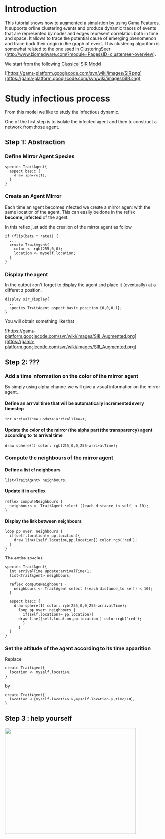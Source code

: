 # Introduction

This tutorial shows how to augmented a simulation by using Gama Features. It supports online clustering events and produce dynamic traces of events that are represented by nodes and edges represent correlation both in time and space. It allows to trace the potential cause of emerging phenomenon and trace back their origin in the graph of event. This clustering algorithm is somewhat related to the one used in ClusteringSeer (http://www.biomedware.com/?module=Page&sID=clusterseer-overview).


We start from the following [Classical SIR Model](https://code.google.com/p/gama-platform/source/browse/branches/GAMA_CURRENT/msi.gama.models/models/Toy%20Models/Infection/Susceptible%20Infected%20Recovered%20(SIR).gaml)

![https://gama-platform.googlecode.com/svn/wiki/images/SIR.png](https://gama-platform.googlecode.com/svn/wiki/images/SIR.png)

# Study infectious process
From this model we like to study the infectious dynamic.

One of the first step is to isolate the infected agent and then to construct a network from those agent.

## Step 1: Abstraction

### Define Mirror Agent Species

```
species TraitAgent{
  aspect basic {
    draw sphere(1);
  }
}
```

### Create an Agent Mirror
Each time an agent becomes infected we create a mirror agent with the same location of the agent. This can easily be done in the reflex **become\_infected** of the agent.

In this reflex just add the creation of the mirror agent as follow

```
if (flip(beta * rate)) {
  ...
  create TraitAgent{
    color <- rgb(255,0,0);
    location <- myself.location;
  }   
}
```

### Display the agent
In the output don't forget to display the agent and place it (eventually) at a differet z position.
```
display sir_display{
  ..
  species TraitAgent aspect:basic position:{0,0,0.1};
}
```

You will obtain something like that

![https://gama-platform.googlecode.com/svn/wiki/images/SIR_Augmented.png](https://gama-platform.googlecode.com/svn/wiki/images/SIR_Augmented.png)

## Step 2: ???

### Add a time information on the color of the mirror agent
By simply using alpha channel we will give a visual information on the mirror agent.

#### Define an arrival time that will be automatically incremented every timestep
```
int arrivalTime update:arrivalTime+1;
```

#### Update the color of the mirror (the alpha part (the transparency) agent according to its arrival time
```
draw sphere(1) color: rgb(255,0,0,255-arrivalTime);
```

### Compute the neighbours of the mirror agent

#### Define a list of neighbours
```
list<TraitAgent> neighbours;
```

#### Update it in a reflex
```
reflex computeNeighbours {
  neighbours <- TraitAgent select ((each distance_to self) < 10);
}
```

#### Display the link between neighbours
```
loop pp over: neighbours {
  if(self.location!= pp.location){
    draw line([self.location,pp.location]) color:rgb('red');
  }	
}
```

The entire species
```
species TraitAgent{
  int arrivalTime update:arrivalTime+1;
  list<TraitAgent> neighbours;

  reflex computeNeighbours {
    neighbours <- TraitAgent select ((each distance_to self) < 10);
  }

  aspect basic {
    draw sphere(1) color: rgb(255,0,0,255-arrivalTime);
      loop pp over: neighbours {
        if(self.location!= pp.location){
	  draw line([self.location,pp.location]) color:rgb('red');
        }	
      }
  }
}
```

### Set the altitude of the agent according to its time apparition
Replace
```
create TraitAgent{
  location <- myself.location;
} 
```
by
```
create TraitAgent{
  location <-{myself.location.x,myself.location.y,time/10};
} 
```

## Step 3 : help yourself

<a href='http://www.youtube.com/watch?feature=player_embedded&v=bFBk8mzhtGI' target='_blank'><img src='http://img.youtube.com/vi/bFBk8mzhtGI/0.jpg' width='425' height=344 /></a>
